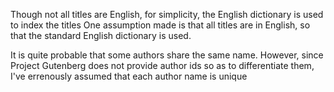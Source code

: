 Though not all titles are English, for simplicity, the English dictionary is used to index the titles
One assumption made is that all titles are in English, so that the standard English dictionary is used.

It is quite probable that some authors share the same name. However, since Project Gutenberg does not provide author ids so as to differentiate them, I've errenously assumed that each author name is unique

